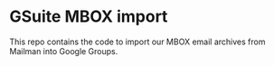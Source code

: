 # GSuite MBOX import

This repo contains the code to import our MBOX email archives from Mailman into Google Groups.